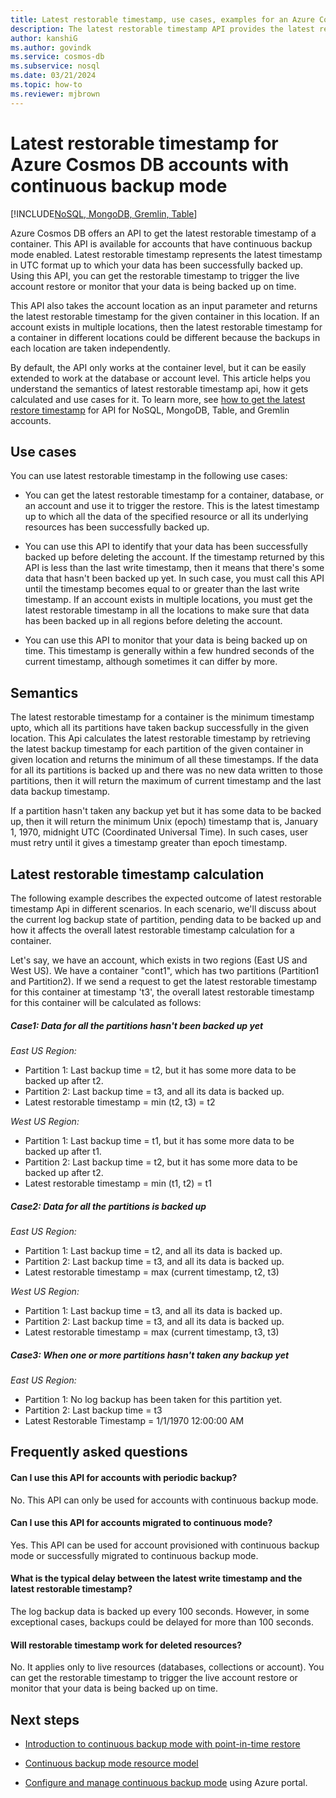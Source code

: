 ```yaml
---
title: Latest restorable timestamp, use cases, examples for an Azure Cosmos DB container
description: The latest restorable timestamp API provides the latest restorable timestamp for containers on accounts with continuous mode backup. Using this API, you can get the restorable timestamp to trigger live account restore or monitor the data that is being backed up.
author: kanshiG
ms.author: govindk
ms.service: cosmos-db
ms.subservice: nosql
ms.date: 03/21/2024
ms.topic: how-to
ms.reviewer: mjbrown
---
```


# Latest restorable timestamp for Azure Cosmos DB accounts with continuous backup mode
[!INCLUDE[NoSQL, MongoDB, Gremlin, Table](includes/appliesto-nosql-mongodb-gremlin-table.md)]

Azure Cosmos DB offers an API to get the latest restorable timestamp of a container. This API is available for accounts that have continuous backup mode enabled. Latest restorable timestamp represents the latest timestamp in UTC format up to which your data has been successfully backed up. Using this API, you can get the restorable timestamp to trigger the live account restore or monitor that your data is being backed up on time.

This API also takes the account location as an input parameter and returns the latest restorable timestamp for the given container in this location. If an account exists in multiple locations, then the latest restorable timestamp for a container in different locations could be different because the backups in each location are taken independently.

By default, the API only works at the container level, but it can be easily extended to work at the database or account level. This article helps you understand the semantics of latest restorable timestamp api, how it gets calculated and use cases for it. To learn more, see [how to get the latest restore timestamp](get-latest-restore-timestamp.md) for API for NoSQL, MongoDB, Table, and Gremlin accounts.

## Use cases

You can use latest restorable timestamp in the following use cases:

* You can get the latest restorable timestamp for a container, database, or an account and use it to trigger the restore. This is the latest timestamp up to which all the data of the specified resource or all its underlying resources has been successfully backed up.

* You can use this API to identify that your data has been successfully backed up before deleting the account. If the timestamp returned by this API is less than the last write timestamp, then it means that there's some data that hasn't been backed up yet. In such case, you must call this API until the timestamp becomes equal to or greater than the last write timestamp. If an account exists in multiple locations, you must get the latest restorable timestamp in all the locations to make sure that data has been backed up in all regions before deleting the account.

* You can use this API to monitor that your data is being backed up on time. This timestamp is generally within a few hundred seconds of the current timestamp, although sometimes it can differ by more.

## Semantics

The latest restorable timestamp for a container is the minimum timestamp upto, which all its partitions have taken backup successfully in the given location. This Api calculates the latest restorable timestamp by retrieving the latest backup timestamp for each partition of the given container in given location and returns the minimum of all these timestamps. If the data for all its partitions is backed up and there was no new data written to those partitions, then it will return the maximum of current timestamp and the last data backup timestamp.

If a partition hasn't taken any backup yet but it has some data to be backed up, then it will return the minimum Unix (epoch) timestamp that is, January 1, 1970, midnight UTC (Coordinated Universal Time). In such cases, user must retry until it gives a timestamp greater than epoch timestamp.

## Latest restorable timestamp calculation

The following example describes the expected outcome of latest restorable timestamp Api in different scenarios. In each scenario, we'll discuss about the current log backup state of partition, pending data to be backed up and how it affects the overall latest restorable timestamp calculation for a container.

Let's say, we have an account, which exists in two regions (East US and West US). We have a container "cont1", which has two partitions (Partition1 and Partition2). If we send a request to get the latest restorable timestamp for this container at timestamp 't3', the overall latest restorable timestamp for this container will be calculated as follows:

##### Case1: Data for all the partitions hasn't been backed up yet

*East US Region:*

* Partition 1: Last backup time = t2, but it has some more data to be backed up after t2.
* Partition 2: Last backup time = t3, and all its data is backed up.
* Latest restorable timestamp = min (t2, t3) = t2

*West US Region:*

* Partition 1: Last backup time = t1, but it has some more data to be backed up after t1.
* Partition 2: Last backup time = t2, but it has some more data to be backed up after t2.
* Latest restorable timestamp = min (t1, t2) = t1

##### Case2: Data for all the partitions is backed up

*East US Region:*

* Partition 1: Last backup time = t2, and all its data is backed up.
* Partition 2: Last backup time = t3, and all its data is backed up.
* Latest restorable timestamp = max (current timestamp, t2, t3)

*West US Region:*

* Partition 1: Last backup time = t3, and all its data is backed up.
* Partition 2: Last backup time = t3, and all its data is backed up.
* Latest restorable timestamp = max (current timestamp, t3, t3)

##### Case3: When one or more partitions hasn't taken any backup yet

*East US Region:*

* Partition 1: No log backup has been taken for this partition yet.
* Partition 2: Last backup time = t3
* Latest Restorable Timestamp = 1/1/1970 12:00:00 AM

## Frequently asked questions

#### Can I use this API for accounts with periodic backup?
No. This API can only be used for accounts with continuous backup mode.

#### Can I use this API for accounts migrated to continuous mode?
Yes. This API can be used for account provisioned with continuous backup mode or successfully migrated to continuous backup mode.

#### What is the typical delay between the latest write timestamp and the latest restorable timestamp?
The log backup data is backed up every 100 seconds. However, in some exceptional cases, backups could be delayed for more than 100 seconds.

#### Will restorable timestamp work for deleted resources?
No. It applies only to live resources (databases, collections or account). You can get the restorable timestamp to trigger the live account restore or monitor that your data is being backed up on time.

## Next steps

* [Introduction to continuous backup mode with point-in-time restore](continuous-backup-restore-introduction.md)

* [Continuous backup mode resource model](continuous-backup-restore-resource-model.md)

* [Configure and manage continuous backup mode](continuous-backup-restore-portal.md) using Azure portal.
